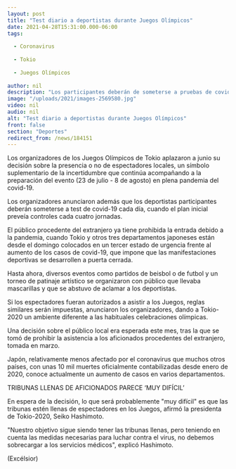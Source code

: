 ```yaml
---
layout: post
title: "Test diario a deportistas durante Juegos Olímpicos"
date: 2021-04-28T15:31:00.000-06:00
tags:
  
  - Coronavirus
  
  - Tokio
  
  - Juegos Olímpicos
  
author: nil
description: "Los participantes deberán de someterse a pruebas de covid cada día. La decisión de tener público durante la cita olímpica se aplaza hasta junio"
image: "/uploads/2021/images-2569580.jpg"
video: nil
audio: nil
alt: "Test diario a deportistas durante Juegos Olímpicos"
front: false
section: "Deportes"
redirect_from: /news/184151
---
```


Los organizadores de los Juegos Olímpicos de Tokio aplazaron a junio su decisión sobre la presencia o no de espectadores locales, un símbolo suplementario de la incertidumbre que continúa acompañando a la preparación del evento (23 de julio - 8 de agosto) en plena pandemia del covid-19. 

Los organizadores anunciaron además que los deportistas participantes deberán someterse a test de covid-19 cada día, cuando el plan inicial preveía controles cada cuatro jornadas.

El público procedente del extranjero ya tiene prohibida la entrada debido a la pandemia, cuando Tokio y otros tres departamentos japoneses están desde el domingo colocados en un tercer estado de urgencia frente al aumento de los casos de covid-19, que impone que las manifestaciones deportivas se desarrollen a puerta cerrada.

Hasta ahora, diversos eventos como partidos de beisbol o de futbol y un torneo de patinaje artístico se organizaron con público que llevaba mascarillas y que se abstuvo de aclamar a los deportistas.

Si los espectadores fueran autorizados a asistir a los Juegos, reglas similares serán impuestas, anunciaron los organizadores, dando a Tokio-2020 un ambiente diferente a las habituales celebraciones olímpicas.

Una decisión sobre el público local era esperada este mes, tras la que se tomó de prohibir la asistencia a los aficionados procedentes del extranjero, tomada en marzo.

Japón, relativamente menos afectado por el coronavirus que muchos otros países, con unas 10 mil muertes oficialmente contabilizadas desde enero de 2020, conoce actualmente un aumento de casos en varios departamentos.

TRIBUNAS LLENAS DE AFICIONADOS PARECE ‘MUY DIFÍCIL’

En espera de la decisión, lo que será probablemente "muy difícil" es que las tribunas estén llenas de espectadores en los Juegos, afirmó la presidenta de Tokio-2020, Seiko Hashimoto.

"Nuestro objetivo sigue siendo tener las tribunas llenas, pero teniendo en cuenta las medidas necesarias para luchar contra el virus, no debemos sobrecargar a los servicios médicos", explicó Hashimoto.

(Excélsior)